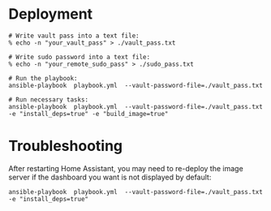 # Deployment

```shell
# Write vault pass into a text file:
% echo -n "your_vault_pass" > ./vault_pass.txt

# Write sudo password into a text file:
% echo -n "your_remote_sudo_pass" > ./sudo_pass.txt

# Run the playbook:
ansible-playbook  playbook.yml  --vault-password-file=./vault_pass.txt

# Run necessary tasks:
ansible-playbook  playbook.yml  --vault-password-file=./vault_pass.txt -e "install_deps=true" -e "build_image=true"
```

# Troubleshooting

After restarting Home Assistant, you may need to re-deploy the image server if the dashboard you want is not displayed
by default:

```shell
ansible-playbook  playbook.yml  --vault-password-file=./vault_pass.txt -e "install_deps=true" 
```